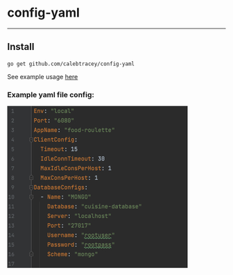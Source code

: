 # config-yaml
---

## Install

    go get github.com/calebtracey/config-yaml

See example usage [here](https://github.com/CalebTracey/go-scraper/tree/main/cmd/svr)
### Example yaml file config:
<img src=./config-yaml.jpg />

